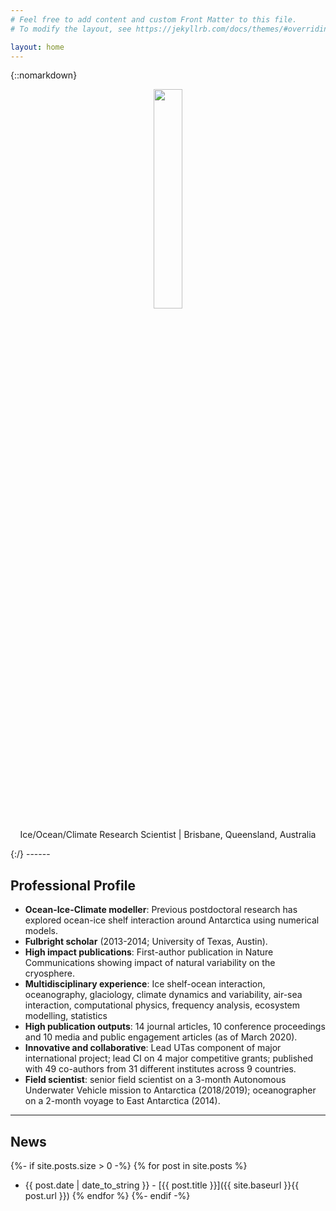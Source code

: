 ```yaml
---
# Feel free to add content and custom Front Matter to this file.
# To modify the layout, see https://jekyllrb.com/docs/themes/#overriding-theme-defaults

layout: home
---
```

{::nomarkdown}
<p align="center">
<img src="{{site.baseurl}}Profile_Pic.jpg" width="30%" height="30%"/>
</p>
<p align="center">
Ice/Ocean/Climate Research Scientist  |  Brisbane, Queensland, Australia
</p>
{:/}
------

## Professional Profile
* **Ocean-Ice-Climate modeller**: Previous postdoctoral research has explored ocean-ice shelf interaction around Antarctica using numerical models.
* **Fulbright scholar** (2013-2014; University of Texas, Austin).
* **High impact publications**: First-author publication in Nature Communications showing impact of natural variability on the cryosphere. 
* **Multidisciplinary experience**: Ice shelf-ocean interaction, oceanography, glaciology, climate dynamics and variability, air-sea interaction, computational physics, frequency analysis, ecosystem modelling, statistics
* **High publication outputs**: 14 journal articles, 10 conference proceedings and 10 media and public engagement articles (as of March 2020). 
* **Innovative and collaborative**: Lead UTas component of major international project; lead CI on 4 major competitive grants; published with 49 co-authors from 31 different institutes across 9 countries.
* **Field scientist**: senior field scientist on a 3-month Autonomous Underwater Vehicle mission to Antarctica (2018/2019); oceanographer on a 2-month voyage to East Antarctica (2014).

* * *

## News
{%- if site.posts.size > 0 -%}
{% for post in site.posts %}
   - {{ post.date | date_to_string }} - [{{ post.title }}]({{ site.baseurl }}{{ post.url }})
{% endfor %}
{%- endif -%}


